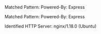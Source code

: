 Matched Pattern: Powered-By: Express

Matched Pattern: Powered-By: Express

Identified HTTP Server: nginx/1.18.0 (Ubuntu)

